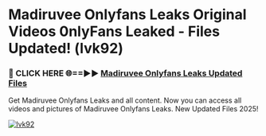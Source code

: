 # Madiruvee Onlyfans Leaks Original Videos 0nlyFans Leaked - Files Updated! (lvk92)

<h3>🔴 CLICK HERE 🌐==►► <a href="https://tinyurl.com/2wckxsce" rel="nofollow">Madiruvee Onlyfans Leaks Updated Files</a></h3>

Get Madiruvee Onlyfans Leaks and all content. Now you can access all videos and pictures of Madiruvee Onlyfans Leaks. New Updated Files 2025!

[![lvk92](https://i.imgur.com/AFduVYN.gif)](https://tinyurl.com/2wckxsce)
